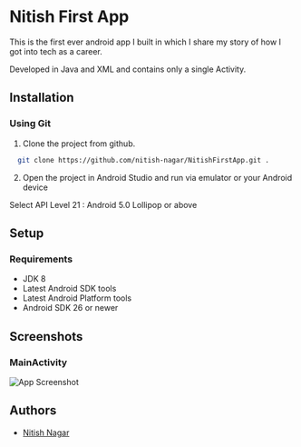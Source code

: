
# Nitish First App

This is the first ever android app I built in which I share my story of how I got into tech as a career.

Developed in Java and XML and contains only a single Activity.


## Installation

### Using Git ###
1. Clone the project from github.

```bash
  git clone https://github.com/nitish-nagar/NitishFirstApp.git .
```

2. Open the project in Android Studio and run via emulator or your Android device

Select API Level 21 : Android 5.0 Lollipop or above
## Setup

### Requirements ###
- JDK 8
- Latest Android SDK tools
- Latest Android Platform tools
- Android SDK 26 or newer
## Screenshots

### MainActivity ###

![App Screenshot](https://github.com/nitish-nagar/NitishFirstApp/blob/master/screenshot.png)

## Authors

- [Nitish Nagar](https://github.com/nitish-nagar)

